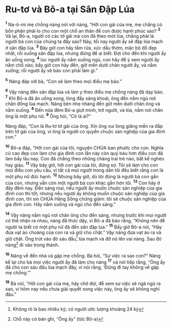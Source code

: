 

# Ru-tơ và Bô-a tại Sân Đập Lúa
<sup><b>1</b></sup> Na-ô-mi mẹ chồng nàng nói với nàng, “Hỡi con gái của mẹ, mẹ chẳng có bổn phận phải lo cho con một chỗ an thân để con được hạnh phúc sao? <sup><b>2</b></sup> Vả lại, Bô-a, người có các tớ gái mà con đã theo mót lúa, chẳng phải là người bà con của chúng ta đấy sao? Này, tối nay người ấy sẽ đập lúa mạch ở sân đập lúa. <sup><b>3</b></sup> Bây giờ con hãy tắm rửa, xức dầu thơm, mặc bộ đồ đẹp nhất, rồi xuống sân đập lúa, nhưng đừng để ai biết. Đợi cho đến khi người ấy ăn uống xong; <sup><b>4</b></sup> lúc người ấy nằm xuống ngủ, con hãy để ý xem người ấy nằm chỗ nào; bấy giờ con hãy đến, giở mền dưới chân người ấy, và nằm xuống; rồi người ấy sẽ bảo con phải làm gì.”

<sup><b>5</b></sup> Nàng đáp với bà, “Con sẽ làm theo mọi điều mẹ bảo.”

<sup><b>6</b></sup> Vậy nàng đến sân đập lúa và làm y theo điều mẹ chồng nàng đã dạy bảo. <sup><b>7</b></sup> Khi Bô-a đã ăn uống xong, lòng đầy sảng khoái, ông đến nằm ngủ nơi chân đống lúa mạch. Nàng bèn nhẹ nhàng đến giở mền dưới chân ông và nằm xuống. <sup><b>8</b></sup> Đến nửa đêm Bô-a giựt mình, trở người, và kìa, nằm nơi chân ông là một phụ nữ. <sup><b>9</b></sup> Ông hỏi, “Cô là ai?”

Nàng đáp, “Con là Ru-tơ tớ gái của ông. Xin ông vui lòng giăng mền ra đắp trên tớ gái của ông, vì ông là người có quyền chuộc sản nghiệp của gia đình con.”

<sup><b>10</b></sup> Bô-a đáp, “Hỡi con gái của tôi, nguyện CHÚA ban phước cho con. Nghĩa cử cao đẹp con làm cho gia đình con lần này còn quý báu hơn điều con đã làm bấy lâu nay. Con đã chẳng theo những chàng trai trẻ nào, bất kể nghèo hay giàu. <sup><b>11</b></sup> Vậy bây giờ, hỡi con gái của tôi, đừng sợ. Tôi sẽ làm cho con mọi điều con yêu cầu, vì tất cả mọi người trong dân tôi đều biết rằng con là một phụ nữ đức hạnh. <sup><b>12</b></sup> Nhưng bây giờ, dù tôi đúng là người bà con gần của con, nhưng vẫn còn một người bà con khác gần hơn tôi. <sup><b>13</b></sup> Con hãy ở đây đêm nay. Đến sáng mai, nếu người ấy muốn chuộc sản nghiệp của gia đình con thì tốt; nhưng nếu người ấy không muốn chuộc sản nghiệp của gia đình con, thì xin CHÚA Hằng Sống chứng giám: tôi sẽ chuộc sản nghiệp của gia đình con. Hãy nằm xuống và ngủ cho đến sáng.”

<sup><b>14</b></sup> Vậy nàng nằm ngủ nơi chân ông cho đến sáng, nhưng trước khi mọi người có thể nhận ra nhau, nàng đã thức dậy, vì Bô-a đã bảo rằng, “Không nên để người ta biết có một phụ nữ đã đến sân đập lúa.” <sup><b>15</b></sup> Bấy giờ Bô-a nói, “Hãy đưa vạt áo choàng của con ra và giữ cho chặt.” Vậy nàng đưa vạt áo ra và giữ chặt. Ông trút vào đó sáu đấu[^1] lúa mạch và đỡ nó lên vai nàng. Sau đó nàng[^2] đi vào trong thành.

<sup><b>16</b></sup> Nàng về đến nhà và gặp mẹ chồng. Bà hỏi, “Sự việc ra sao con?” Nàng kể lại cho bà mọi việc người ấy đã làm cho nàng <sup><b>17</b></sup> và nói tiếp rằng, “Ông ấy đã cho con sáu đấu lúa mạch đây, vì nói rằng, ‘Đừng đi tay không về gặp mẹ chồng.’”

<sup><b>18</b></sup> Bà nói, “Hỡi con gái của mẹ, hãy chờ đợi, để xem sự việc sẽ ngã ngũ ra sao, vì hôm nay nếu chưa giải quyết xong việc này, ông ấy sẽ không nghỉ đâu.”

[^1]: Không rõ là bao nhiêu ký; có người ước lượng khoảng 24 ký
[^2]: Chỗ này có bản ghi, “Ông ấy” (tức Bô-a)
